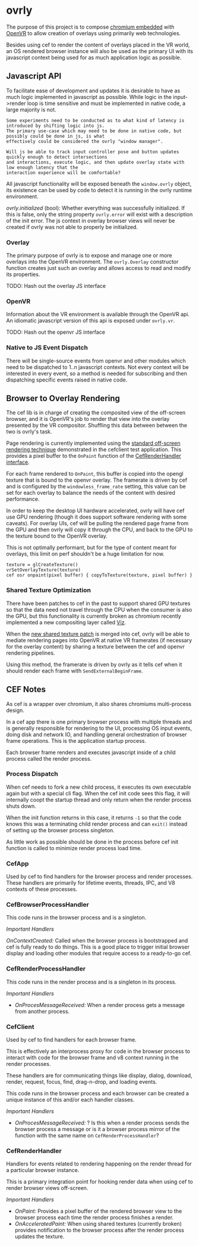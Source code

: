 # ovrly

The purpose of this project is to compose [chromium embedded](https://bitbucket.org/chromiumembedded/cef/src/master/)
with [OpenVR](https://github.com/ValveSoftware/openvr) to allow creation of overlays using primarily web technologies.

Besides using cef to render the content of overlays placed in the VR world, an OS rendered browser instance will
also be used as the primary UI with its javascript context being used for as much application logic as possible.

## Javascript API

To facilitate ease of development and updates it is desirable to have as much logic implemented in javascript as possible.
While logic in the input->render loop is time sensitive and must be implemented in native code, a large majority is not.

    Some experiments need to be conducted as to what kind of latency is introduced by shifting logic into js.
    The primary use-case which may need to be done in native code, but possibly could be done in js, is what
    effectively could be considered the ovrly "window manager".

    Will js be able to track input controller pose and button updates quickly enough to detect intersections
    and interactions, execute logic, and then update overlay state with low enough latency that the
    interaction experience will be comfortable?

All javascript functionality will be exposed beneath the `window.ovrly` object, its existence can be used by
code to detect it is running in the ovrly runtime environment.

*ovrly.initialized* (bool): Whether everything was successfully initialized.
If this is false, only the string property `ovrly.error` will exist with a description of the init error.
The js context in overlay browser views will never be created if ovrly was not able to properly be initialized.

### Overlay

The primary purpose of ovrly is to expose and manage one or more overlays into the OpenVR environment.
The `ovrly.Overlay` constructor function creates just such an overlay and allows access to read and modify its properties.

TODO: Hash out the overlay JS interface

### OpenVR

Information about the VR environment is available through the OpenVR api. An idiomatic javascript version of this
api is exposed under `ovrly.vr`.

TODO: Hash out the openvr JS interface

### Native to JS Event Dispatch

There will be single-source events from openvr and other modules which need to be dispatched to 1..n javascript contexts.
Not every context will be interested in every event, so a method is needed for subscribing and then dispatching specific
events raised in native code.

## Browser to Overlay Rendering

The cef lib is in charge of creating the composited view of the off-screen browser, and it is OpenVR's job to render
that view into the overlay presented by the VR compositor. Shuffling this data between between the two is ovrly's task.

Page rendering is currently implemented using the [standard off-screen rendering technique](https://bitbucket.org/chromiumembedded/cef/wiki/GeneralUsage#markdown-header-off-screen-rendering)
demonstrated in the cefclient test application.
This provides a pixel buffer to the `OnPaint` function of the [CefRenderHandler interface](https://magpcss.org/ceforum/apidocs3/projects/(default)/CefRenderHandler.html).

For each frame rendered to `OnPaint`, this buffer is copied into the opengl texture that is bound to the openvr overlay.
The framerate is driven by cef and is configured by the `windowless_frame_rate` setting, this value can
be set for each overlay to balance the needs of the content with desired performance.

In order to keep the desktop UI hardware accelerated, ovrly will have cef use GPU rendering
(though it does support software rendering with some caveats).
For overlay UIs, cef will be pulling the rendered page frame from the GPU and then ovrly will copy it through the CPU,
and back to the GPU to the texture bound to the OpenVR overlay.

This is not optimally performant, but for the type of content meant for overlays, this limit on perf shouldn't be a huge limitation for now.

    texture = glCreateTexture()
    vrSetOverlayTexture(texture)
    cef osr onpaint(pixel buffer) { copyToTexture(texture, pixel buffer) }

### Shared Texture Optimization

There have been patches to cef in the past to support shared GPU textures so that the data need not travel through the CPU
when the consumer is also the GPU, but this functionality is currently broken as chromium recently implemented
a new compositing layer called [Viz](https://chromium.googlesource.com/chromium/src/+/master/services/viz/).

When the [new shared texture patch](https://bitbucket.org/chromiumembedded/cef/pull-requests/285/reimplement-shared-texture-support-for-viz/diff)
is merged into cef, ovrly will be able to mediate rendering pages into OpenVR at native VR framerates (if necessary for the overlay content)
by sharing a texture between the cef and openvr rendering pipelines.

Using this method, the framerate is driven by ovrly as it tells cef when it should render each frame with `SendExternalBeginFrame`.


## CEF Notes

As cef is a wrapper over chromium, it also shares chromiums multi-process design.

In a cef app there is one primary browser process with multiple threads and is generally responsible for
rendering to the UI, processing OS input events, doing disk and network IO, and handling general orchestration
of browser frame operations. This is the application startup process.

Each browser frame renders and executes javascript inside of a child process called the render process.

### Process Dispatch

When cef needs to fork a new child process, it executes its own executable again but with a special cli flag.
When the cef init code sees this flag, it will internally coopt the startup thread and only return when
the render process shuts down.

When the init function returns in this case, it returns `-1` so that the code knows this was a terminating
child render process and can `exit()` instead of setting up the browser process singleton.

As little work as possible should be done in the process before cef init function is called to
minimize render process load time.

### CefApp

Used by cef to find handlers for the browser process and render processes.
These handlers are primarily for lifetime events, threads, IPC, and V8 contexts of these processes.

### CefBrowserProcessHandler

This code runs in the browser process and is a singleton.

*Important Handlers*

*OnContextCreated:* Called when the browser process is bootstrapped and cef is fully ready to do things.
This is a good place to trigger initial browser display and loading other modules that require access to a ready-to-go cef.

### CefRenderProcessHandler

This code runs in the render process and is a singleton in its process.

*Important Handlers*

- *OnProcesMessageReceived:* When a render process gets a message from another process.

### CefClient

Used by cef to find handlers for each browser frame.

This is effectively an interprocess proxy for code in the browser process to interact with code
for the browser frame and v8 context running in the render processes.

These handlers are for communicating things like display, dialog, download, render,
request, focus, find, drag-n-drop, and loading events.

This code runs in the browser process and each browser can be created a unique instance of
this and/or each handler classes.

*Important Handlers*

- *OnProcesMessageReceived:* ? Is this when a render process sends the browser process a message or is it a
browser process mirror of the function with the same name on `CefRenderProcessHandler`?

### CefRenderHandler

Handlers for events related to rendering happening on the render thread for a particular browser instance.

This is a primary integration point for hooking render data when using cef to render browser views off-screen.

*Important Handlers*

- *OnPaint:* Provides a pixel buffer of the rendered browser view to the browser process each time the render process finishes a render.
- *OnAcceleratedPaint:* When using shared textures (currently broken) provides notification to the browser process after the render process updates the texture.
